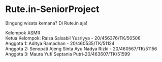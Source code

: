 # Rute.in-SeniorProject
Bingung wisata kemana? Di Rute.in aja!

Kelompok ASMR 
<br> Ketua Kelompok: Raisa Salsabil Yusriyya - 20/456376/TK/50506
<br> Anggota 1: Aditya Ramadhan - 20/460535/TK/51124
<br> Anggota 2: Senopati Ajeng Sinta Ayu Nadya Rizki - 20/460567/TK/51156
<br> Anggota 3: Maura Yufi Septania Putri-20/463607/TK/51599

